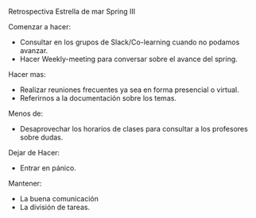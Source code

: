 Retrospectiva Estrella de mar
Spring III

Comenzar a hacer: 
* Consultar en los grupos de Slack/Co-learning cuando no podamos avanzar. 
* Hacer Weekly-meeting para conversar sobre el avance del spring. 

Hacer mas: 
* Realizar reuniones frecuentes ya sea en forma presencial o virtual.
* Referirnos a la documentación sobre los temas.

Menos de:
* Desaprovechar los horarios de clases para consultar a los profesores sobre dudas. 

Dejar de Hacer:
* Entrar en pánico.

Mantener:
* La buena comunicación 
* La división de tareas.

